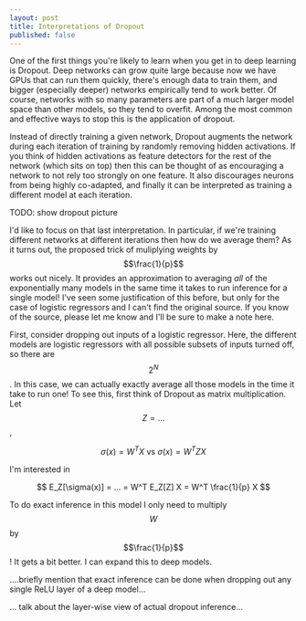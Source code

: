 ```yaml
---
layout: post
title: Interpretations of Dropout
published: false
---
```


One of the first things you're likely to learn when you get in to deep learning
is Dropout. Deep networks can grow quite large because now we have GPUs that
can run them quickly, there's enough data to train them, and bigger (especially
deeper) networks empirically tend to work better. Of course, networks with so
many parameters are part of a much larger model space than other models, so they
tend to overfit. Among the most common and effective ways to stop this is the
application of dropout.

Instead of directly training a given network, Dropout augments the network
during each iteration of training by randomly removing hidden activations.
If you think of hidden activations as feature detectors for the rest of the
network (which sits on top) then this can be thought of as encouraging
a network to not rely too strongly on one feature. It also discourages
neurons from being highly co-adapted, and finally it can be interpreted as training
a different model at each iteration.

TODO: show dropout picture

I'd like to focus on that last interpretation. In particular, if we're training
different networks at different iterations then how do we average them? As
it turns out, the proposed trick of muliplying weights by $$\frac{1}{p}$$
works out nicely. It provides an approximation to averaging _all_ of the
exponentially many models in the same time it takes to run inference for
a single model! I've seen some justification of this before, but only
for the case of logistic regressors and I can't find the original source.
If you know of the source, please let me know and I'll be sure to make a note here.

First, consider dropping out inputs of a logistic regressor.
Here, the different models are logistic regressors with all possible subsets
of inputs turned off, so there are $$2^N$$.
In this case, we can actually exactly average all those models in the time
it take to run one! To see this, first think of Dropout as matrix multiplication.
Let $$Z = ...$$,

$$
    \sigma(x) = W^T X   \text{ vs }  \sigma(x) = W^T Z X
$$

I'm interested in

$$
    E_Z[\sigma(x)] = ... = W^T E_Z[Z] X = W^T \frac{1}{p} X
$$

To do exact inference in this model I only need to multiply $$W$$ by $$\frac{1}{p}$$!
It gets a bit better. I can expand this to deep models.

....briefly mention that exact inference can be done when dropping out any single ReLU layer of a deep model...

... talk about the layer-wise view of actual dropout inference...


